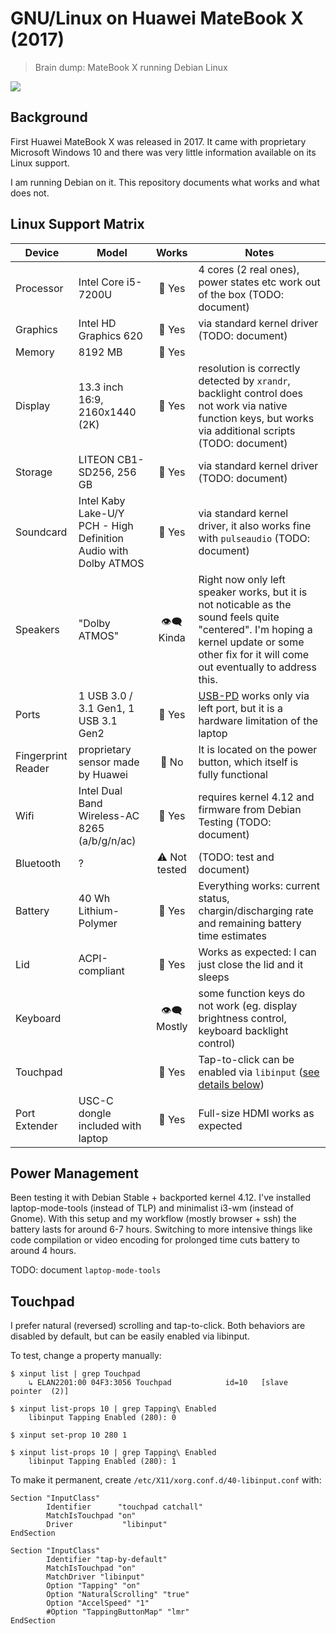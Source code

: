 # GNU/Linux on Huawei MateBook X (2017)

> Brain dump: MateBook X running Debian Linux

![](https://web.archive.org/web/20170805112512if_/https://www.notebookcheck.net/fileadmin/Notebooks/Huawei/MateBook_X/4zu3_huawei_matebook_x_teaser.jpg)

## Background

First Huawei MateBook X was released in 2017.
It came with proprietary Microsoft Windows 10 and there was very little information available on its Linux support. 

I am running Debian on it. This repository documents what works and what does not.

## Linux Support Matrix

| Device | Model |  Works | Notes |
| --- | --- |  :---: | --- |
| Processor | Intel Core i5-7200U | 💚 Yes | 4 cores (2 real ones), power states etc work out of the box (TODO: document)  |
| Graphics | Intel HD Graphics 620 |  💚 Yes | via standard kernel driver (TODO: document) |
| Memory | 8192 MB |  💚 Yes |  |
| Display | 13.3 inch 16:9, 2160x1440 (2K) | 💚 Yes | resolution is correctly detected by `xrandr`, backlight control does not work via native function keys, but works via additional scripts (TODO: document) |
| Storage | LITEON CB1-SD256, 256 GB | 💚 Yes | via standard kernel driver (TODO: document) |
| Soundcard  | Intel Kaby Lake-U/Y PCH - High Definition Audio with Dolby ATMOS | 💚 Yes  | via standard kernel driver, it also works fine with `pulseaudio` (TODO: document) |
| Speakers  | "Dolby ATMOS" | 👁️‍🗨️ Kinda | Right now only left speaker works, but it is not noticable as the sound feels quite "centered". I'm hoping a kernel update or some other fix for it will come out eventually to address this. | 
| Ports | 1 USB 3.0 / 3.1 Gen1, 1 USB 3.1 Gen2 |  💚 Yes | [USB-PD](https://en.wikipedia.org/wiki/USB_PD) works only  via left port, but it is a hardware limitation of the laptop | 
| Fingerprint Reader | proprietary sensor made by Huawei | 🚫 No | It is located on the power button, which itself is fully functional  |
| Wifi | Intel Dual Band Wireless-AC 8265 (a/b/g/n/ac) | 💚 Yes | requires kernel 4.12 and firmware from Debian Testing (TODO: document) | 
| Bluetooth | ? | ⚠️ Not tested | (TODO: test and document) |
| Battery | 40 Wh Lithium-Polymer | 💚 Yes | Everything works: current status, chargin/discharging rate and remaining battery time estimates |
| Lid | ACPI-compliant |  💚 Yes | Works as expected: I can just close the lid and it sleeps  |
| Keyboard |  | 👁️‍🗨️ Mostly | some function keys do not work (eg. display brightness control, keyboard backlight control) | 
| Touchpad | | 💚 Yes | Tap-to-click can be enabled via `libinput` ([see details below](#touchpad)) |
| Port Extender | USC-C dongle included with laptop | 💚 Yes | Full-size HDMI works as expected |

## Power Management

Been testing it with Debian Stable + backported kernel 4.12. I've installed laptop-mode-tools (instead of TLP) and minimalist i3-wm (instead of Gnome).  With this setup and my workflow (mostly browser + ssh) the battery lasts for around 6-7 hours. Switching to more intensive things like code compilation or video encoding for prolonged time cuts battery to around 4 hours. 

TODO: document `laptop-mode-tools`

## Touchpad

I prefer natural (reversed) scrolling and tap-to-click.
Both behaviors are disabled by default, but can be easily enabled via libinput.

To test, change a property manually:

```
$ xinput list | grep Touchpad
    ↳ ELAN2201:00 04F3:3056 Touchpad          	id=10	[slave  pointer  (2)]

$ xinput list-props 10 | grep Tapping\ Enabled
    libinput Tapping Enabled (280):	0

$ xinput set-prop 10 280 1

$ xinput list-props 10 | grep Tapping\ Enabled
    libinput Tapping Enabled (280):	1
```

To make it permanent, create `/etc/X11/xorg.conf.d/40-libinput.conf` with:

```
Section "InputClass"
        Identifier      "touchpad catchall"
        MatchIsTouchpad "on"
        Driver           "libinput"
EndSection

Section "InputClass"
        Identifier "tap-by-default"
        MatchIsTouchpad "on"
        MatchDriver "libinput"
        Option "Tapping" "on"
        Option "NaturalScrolling" "true"
        Option "AccelSpeed" "1"
        #Option "TappingButtonMap" "lmr"       
EndSection
```
